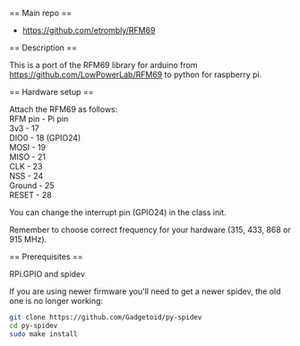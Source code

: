 == Main repo ==

* https://github.com/etrombly/RFM69

== Description ==

This is a port of the RFM69 library for arduino from https://github.com/LowPowerLab/RFM69 to python for raspberry pi.

== Hardware setup ==

Attach the RFM69 as follows:  
RFM pin - Pi pin  
3v3     - 17  
DIO0    - 18 (GPIO24)  
MOSI    - 19  
MISO    - 21  
CLK     - 23  
NSS     - 24  
Ground  - 25  
RESET   - 28

You can change the interrupt pin (GPIO24) in the class init.

Remember to choose correct frequency for your hardware (315, 433, 868 or 915 MHz).

== Prerequisites ==

RPi.GPIO and spidev

If you are using newer firmware you'll need to get a newer spidev, the old one is no longer working:

```bash
git clone https://github.com/Gadgetoid/py-spidev
cd py-spidev
sudo make install
```

